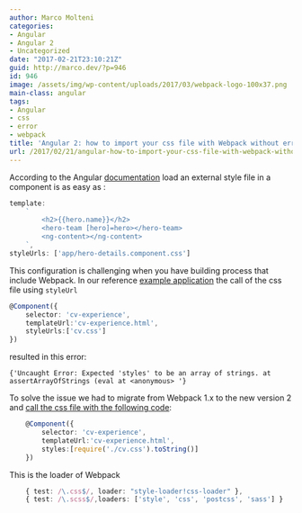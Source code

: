 ```yaml
---
author: Marco Molteni
categories:
- Angular
- Angular 2
- Uncategorized
date: "2017-02-21T23:10:21Z"
guid: http://marco.dev/?p=946
id: 946
image: /assets/img/wp-content/uploads/2017/03/webpack-logo-100x37.png
main-class: angular
tags:
- Angular
- css
- error
- webpack
title: 'Angular 2: how to import your css file with Webpack without errors'
url: /2017/02/21/angular-how-to-import-your-css-file-with-webpack-without-errors/
---
```

According to the Angular [documentation](https://angular.io/docs/ts/latest/guide/component-styles.html) load an external style file in a component is as easy as :
```typescript
template:
    `
        <h2>{{hero.name}}</h2>
        <hero-team [hero]=hero></hero-team>
        <ng-content></ng-content>
    `,
styleUrls: ['app/hero-details.component.css']
```
    
    

This configuration is challenging when you have building process that include Webpack. In our reference [example application](http://angular.cafe) the call of the css file using `styleUrl`
```typescript
@Component({
    selector: 'cv-experience',
    templateUrl:'cv-experience.html',
    styleUrls:['cv.css']
})
```
 
resulted in this error:

`{'Uncaught Error: Expected 'styles' to be an array of strings. at assertArrayOfStrings (eval at <anonymous> '}`
    

To solve the issue we had to migrate from Webpack 1.x to the new version 2 and <a href="https://github.com/marco76/SpringAngular2TypeScript" target="_blank">call the css file with the following code</a>:
```typescript
    @Component({
        selector: 'cv-experience',
        templateUrl:'cv-experience.html',
        styles:[require('./cv.css').toString()]
    })
```    

This is the loader of Webpack
```typescript
    { test: /\.css$/, loader: "style-loader!css-loader" },
    { test: /\.scss$/,loaders: ['style', 'css', 'postcss', 'sass'] }
```